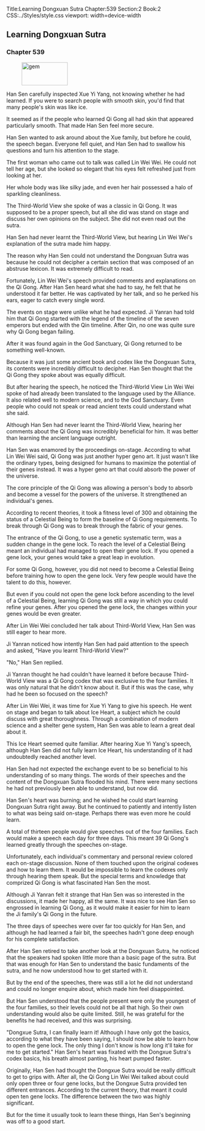 Title:Learning Dongxuan Sutra 
Chapter:539 
Section:2 
Book:2 
CSS:../Styles/style.css 
viewport: width=device-width
  
## Learning Dongxuan Sutra
### Chapter 539 
<figure>
	<img src="../Images/gem.gif" alt="gem" id="gem" width="120" height="60" />
</figure>
  

  
  Han Sen carefully inspected Xue Yi Yang, not knowing whether he had learned. If you were to search people with smooth skin, you'd find that many people's skin was like ice.

It seemed as if the people who learned Qi Gong all had skin that appeared particularly smooth. That made Han Sen feel more secure.

Han Sen wanted to ask around about the Xue family, but before he could, the speech began. Everyone fell quiet, and Han Sen had to swallow his questions and turn his attention to the stage.

The first woman who came out to talk was called Lin Wei Wei. He could not tell her age, but she looked so elegant that his eyes felt refreshed just from looking at her.

Her whole body was like silky jade, and even her hair possessed a halo of sparkling cleanliness.

The Third-World View she spoke of was a classic in Qi Gong. It was supposed to be a proper speech, but all she did was stand on stage and discuss her own opinions on the subject. She did not even read out the sutra.

Han Sen had never learnt the Third-World View, but hearing Lin Wei Wei's explanation of the sutra made him happy.

The reason why Han Sen could not understand the Dongxuan Sutra was because he could not decipher a certain section that was composed of an abstruse lexicon. It was extremely difficult to read.

Fortunately, Lin Wei Wei's speech provided comments and explanations on the Qi Gong. After Han Sen heard what she had to say, he felt that he understood it far better. He was captivated by her talk, and so he perked his ears, eager to catch every single word.

The events on stage were unlike what he had expected. Ji Yanran had told him that Qi Gong started with the legend of the timeline of the seven emperors but ended with the Qin timeline. After Qin, no one was quite sure why Qi Gong began failing.

After it was found again in the God Sanctuary, Qi Gong returned to be something well-known.

Because it was just some ancient book and codex like the Dongxuan Sutra, its contents were incredibly difficult to decipher. Han Sen thought that the Qi Gong they spoke about was equally difficult.

But after hearing the speech, he noticed the Third-World View Lin Wei Wei spoke of had already been translated to the language used by the Alliance. It also related well to modern science, and to the God Sanctuary. Even people who could not speak or read ancient texts could understand what she said.

Although Han Sen had never learnt the Third-World View, hearing her comments about the Qi Gong was incredibly beneficial for him. It was better than learning the ancient language outright.

Han Sen was enamored by the proceedings on-stage. According to what Lin Wei Wei said, Qi Gong was just another hyper geno art. It just wasn't like the ordinary types, being designed for humans to maximize the potential of their genes instead. It was a hyper geno art that could absorb the power of the universe.

The core principle of the Qi Gong was allowing a person's body to absorb and become a vessel for the powers of the universe. It strengthened an individual's genes.

According to recent theories, it took a fitness level of 300 and obtaining the status of a Celestial Being to form the baseline of Qi Gong requirements. To break through Qi Gong was to break through the fabric of your genes.

The entrance of the Qi Gong, to use a genetic systematic term, was a sudden change in the gene lock. To reach the level of a Celestial Being meant an individual had managed to open their gene lock. If you opened a gene lock, your genes would take a great leap in evolution.

For some Qi Gong, however, you did not need to become a Celestial Being before training how to open the gene lock. Very few people would have the talent to do this, however.

But even if you could not open the gene lock before ascending to the level of a Celestial Being, learning Qi Gong was still a way in which you could refine your genes. After you opened the gene lock, the changes within your genes would be even greater.

After Lin Wei Wei concluded her talk about Third-World View, Han Sen was still eager to hear more.

Ji Yanran noticed how intently Han Sen had paid attention to the speech and asked, "Have you learnt Third-World View?"

"No," Han Sen replied.

Ji Yanran thought he had couldn't have learned it before because Third-World View was a Qi Gong codex that was exclusive to the four families. It was only natural that he didn't know about it. But if this was the case, why had he been so focused on the speech?

After Lin Wei Wei, it was time for Xue Yi Yang to give his speech. He went on stage and began to talk about Ice Heart, a subject which he could discuss with great thoroughness. Through a combination of modern science and a shelter gene system, Han Sen was able to learn a great deal about it.

This Ice Heart seemed quite familiar. After hearing Xue Yi Yang's speech, although Han Sen did not fully learn Ice Heart, his understanding of it had undoubtedly reached another level.

Han Sen had not expected the exchange event to be so beneficial to his understanding of so many things. The words of their speeches and the content of the Dongxuan Sutra flooded his mind. There were many sections he had not previously been able to understand, but now did.

Han Sen's heart was burning; and he wished he could start learning Dongxuan Sutra right away. But he continued to patiently and intently listen to what was being said on-stage. Perhaps there was even more he could learn.

A total of thirteen people would give speeches out of the four families. Each would make a speech each day for three days. This meant 39 Qi Gong's learned greatly through the speeches on-stage.

Unfortunately, each individual's commentary and personal review colored each on-stage discussion. None of them touched upon the original codexes and how to learn them. It would be impossible to learn the codexes only through hearing them speak. But the special terms and knowledge that comprized Qi Gong is what fascinated Han Sen the most.

Although Ji Yanran felt it strange that Han Sen was so interested in the discussions, it made her happy, all the same. It was nice to see Han Sen so engrossed in learning Qi Gong, as it would make it easier for him to learn the Ji family's Qi Gong in the future.

The three days of speeches were over far too quickly for Han Sen, and although he had learned a fair bit, the speeches hadn't gone deep enough for his complete satisfaction.

After Han Sen retired to take another look at the Dongxuan Sutra, he noticed that the speakers had spoken little more than a basic page of the sutra. But that was enough for Han Sen to understand the basic fundaments of the sutra, and he now understood how to get started with it.

But by the end of the speeches, there was still a lot he did not understand and could no longer enquire about, which made him feel disappointed.

But Han Sen understood that the people present were only the youngest of the four families, so their levels could not be all that high. So their own understanding would also be quite limited. Still, he was grateful for the benefits he had received, and this was surprising.

"Dongxue Sutra, I can finally learn it! Although I have only got the basics, according to what they have been saying, I should now be able to learn how to open the gene lock. The only thing I don't know is how long it'll take for me to get started." Han Sen's heart was fixated with the Dongxue Sutra's codex basics, his breath almost panting, his heart pumped faster.

Originally, Han Sen had thought the Dongxue Sutra would be really difficult to get to grips with. After all, the Qi Gong Lin Wei Wei talked about could only open three or four gene locks, but the Dongxue Sutra provided ten different entrances. According to the current theory, that meant it could open ten gene locks. The difference between the two was highly significant.

But for the time it usually took to learn these things, Han Sen's beginning was off to a good start.
